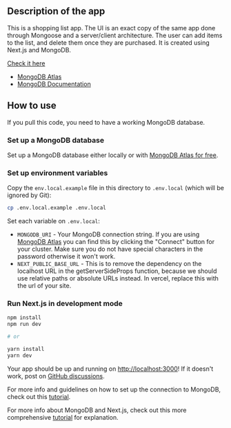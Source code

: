 ## Description of the app

This is a shopping list app. The UI is an exact copy of the same app done through Mongoose and a server/client architecture. 
The user can add items to the list, and delete them once they are purchased. It is created using Next.js and MongoDB.

[Check it here](https://www.mongodb.com/) 


- [MongoDB Atlas](https://mongodb.com/atlas)
- [MongoDB Documentation](https://docs.mongodb.com/)

## How to use

If you pull this code, you need to have a working MongoDB database.

### Set up a MongoDB database

Set up a MongoDB database either locally or with [MongoDB Atlas for free](https://mongodb.com/atlas).

### Set up environment variables

Copy the `env.local.example` file in this directory to `.env.local` (which will be ignored by Git):

```bash
cp .env.local.example .env.local
```

Set each variable on `.env.local`:

- `MONGODB_URI` - Your MongoDB connection string. If you are using [MongoDB Atlas](https://mongodb.com/atlas) you can find this by clicking the "Connect" button for your cluster. Make sure you do not have special characters in the password otherwise it won't work.
- `NEXT_PUBLIC_BASE_URL` - This is to remove the dependency on the localhost URL in the getServerSideProps function, because we should use relative paths or absolute URLs instead. In vercel, replace this with the url of your site. 

### Run Next.js in development mode

```bash
npm install
npm run dev

# or

yarn install
yarn dev
```

Your app should be up and running on [http://localhost:3000](http://localhost:3000)! If it doesn't work, post on [GitHub discussions](https://github.com/vercel/next.js/discussions).

For more info and guidelines on how to set up the connection to MongoDB, check out this [tutorial](https://www.mongodb.com/developer/languages/javascript/nextjs-with-mongodb/). 

For more info about MongoDB and Next.js, check out this more comprehensive [tutorial](https://blog.openreplay.com/a-complete-guide-to-nextjs-plus-mongodb/) for explanation.